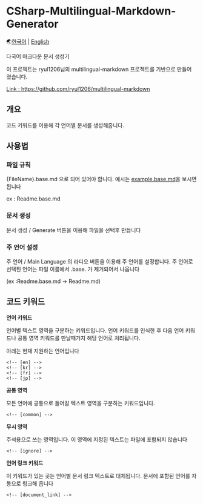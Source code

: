 # CSharp-Multilingual-Markdown-Generator

🌏[한국어](README.kr.md) | [English](README.en.md)


다국어 마크다운 문서 생성기

이 프로젝트는 ryul1206님의 multilingual-markdown 프로젝트를 기반으로 만들어 졌습니다.

[Link : https://github.com/ryul1206/multilingual-markdown ](https://github.com/ryul1206/multilingual-markdown)

## 개요
코드 키워드를 이용해 각 언어별 문서를 생성해줍니다.
## 사용법
### 파일 규칙
{FileName}.base.md 으로 되어 있어야 합니다. 예시는 [example.base.md](example/example.base.md)을 보시면 됩니다

ex : Readme.base.md
### 문서 생성
문서 생성 / Generate 버튼을 이용해 파일을 선택후 만듭니다
### 주 언어 설정
주 언어 / Main Language 의 라디오 버튼을 이용해 주 언어를 설정합니다.
주 언어로 선택된 언어는 파일 이름에서 .base. 가 제거되어서 나옵니다

(ex :Readme.base.md -> Readme.md)
## 코드 키워드
**언어 키워드**

언어별 텍스트 영역을 구분하는 키워드입니다.
언어 키워드를 인식한 후 다음 언어 키워드나 공통 영역 키워드를 만날때가지 해당 언어로 처리됩니다.

아래는 현재 지원하는 언어입니다
```
<!-- [en] -->        
<!-- [kr] -->
<!-- [fr] -->
<!-- [jp] -->
```

**공통 영역**

모든 언어에 공통으로 들어갈 텍스트 영역을 구분하는 키워드입니다.
```
<!-- [common] -->   
```


**무시 영역**

주석용으로 쓰는 영역입니다. 이 영역에 지정된 텍스트는 파일에 포함되지 않습니다
```
<!-- [ignore] -->   
```


**언어 링크 키워드**

이 키워드가 있는 곳는 언어별 문서 링크 텍스트로 대체됩니다. 문서에 포함된 언어를 자동으로 링크해 줍니다
```
<!-- [document_link] -->   
```









